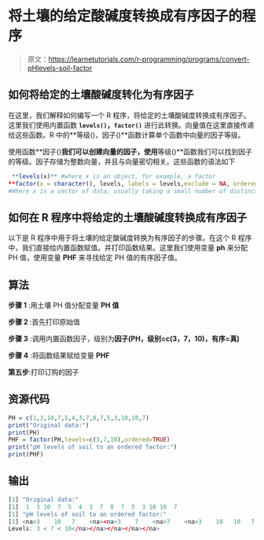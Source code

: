 # 将土壤的给定酸碱度转换成有序因子的程序

> 原文：<https://learnetutorials.com/r-programming/programs/convert-pHlevels-soil-factor>

## 如何将给定的土壤酸碱度转化为有序因子

在这里，我们解释如何编写一个 R 程序，将给定的土壤酸碱度转换成有序因子。这里我们使用内置函数 **`levels()`，`factor()`** 进行此转换。向量值在这里直接传递给这些函数。R 中的**等级()，因子()**函数计算单个函数中向量的因子等级。

使用函数**因子()**我们可以创建向量的因子，使用**等级()**函数我们可以找到因子的等级。因子存储为整数向量，并且与向量密切相关。这些函数的语法如下

```r
 **levels(x)** #where x is an object, for example, a factor
**factor(x = character(), levels, labels = levels,exclude = NA, ordered = is.ordered(x), nmax = NA)** 
#Where x is a vector of data, usually taking a small number of distinct values 

```

## 如何在 R 程序中将给定的土壤酸碱度转换成有序因子

以下是 R 程序中用于将土壤的给定酸碱度转换为有序因子的步骤。在这个 R 程序中，我们直接给内置函数赋值。并打印函数结果。这里我们使用变量 **ph** 来分配 PH 值，使用变量 **PHF** 来寻找给定 PH 值的有序因子值。

## 算法

**步骤 1** :用土壤 PH 值分配变量 **PH 值**

**步骤 2** :首先打印原始值

**步骤 3** :调用内置函数因子，级别为**因子(PH，级别=c(3，7，10)，有序=真)**

**步骤 4** :将函数结果赋给变量 **PHF**

**第五步**:打印订购的因子

## 资源代码

```r
PH = c(1,3,10,7,5,4,3,7,8,7,5,3,10,10,7)
print("Original data:")
print(PH)
PHF = factor(PH,levels=c(3,7,10),ordered=TRUE)
print("pH levels of soil to an ordered factor:")
print(PHF)

```

## 输出

```r
[1] "Original data:"
[1]  1  3 10  7  5  4  3  7  8  7  5  3 10 10  7
[1] "pH levels of soil to an ordered factor:"
[1] <na>3    10   7    <na><na>3    7    <na>7    <na>3    10   10   7   
Levels: 3 < 7 < 10</na></na></na></na></na> 
```